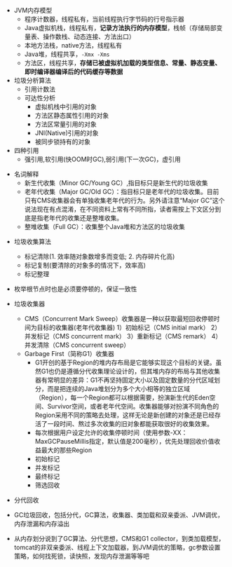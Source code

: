- JVM内存模型
    * 程序计数器，线程私有，当前线程执行字节码的行号指示器
    * Java虚拟机栈，线程私有，**记录方法执行的内存模型**，栈帧（存储局部变量表、操作数栈、动态连接、方法出口）
    * 本地方法栈，native方法，线程私有
    * Java堆，线程共享，`-Xmx -Xms`
    * 方法区，线程共享，**存储已被虚拟机加载的类型信息、常量、静态变量、即时编译器编译后的代码缓存等数据**
- 垃圾分析算法
    * 引用计数法
    * 可达性分析
        * 虚拟机栈中引用的对象
        * 方法区静态属性引用的对象
        * 方法区常量引用的对象
        * JNI(Native)引用的对象
        * 被同步锁持有的对象
- 四种引用
    * 强引用,软引用(快OOM时GC),弱引用(下一次GC)，虚引用
* 名词解释
    * 新生代收集（Minor GC/Young GC）,指目标只是新生代的垃圾收集
    * 老年代收集（Major GC/Old GC）：指目标只是老年代的垃圾收集。目前只有CMS收集器会有单独收集老年代的行为。另外请注意“Major GC”这个说法现在有点混淆，在不同资料上常有不同所指，读者需按上下文区分到底是指老年代的收集还是整堆收集。
    * 整堆收集（Full GC）：收集整个Java堆和方法区的垃圾收集
- 垃圾收集算法
    * 标记清除(1. 效率随对象数增多而变低; 2. 内存碎片化高)
    * 标记复制(要清除的对象多的情况下，效率高)
    * 标记整理
- 枚举根节点时也是必须要停顿的，保证一致性
- 垃圾收集器
    * CMS（Concurrent Mark Sweep）收集器是一种以获取最短回收停顿时间为目标的收集器(老年代收集器)
        1）初始标记（CMS initial mark）
        2）并发标记（CMS concurrent mark）
        3）重新标记（CMS remark）
        4）并发清除（CMS concurrent sweep）
    * Garbage First（简称G1）收集器
        - G1开创的基于Region的堆内存布局是它能够实现这个目标的关键。虽然G1也仍是遵循分代收集理论设计的，但其堆内存的布局与其他收集器有常明显的差异：G1不再坚持固定大小以及固定数量的分代区域划分，而是把连续的Java堆划分为多个大小相等的独立区域（Region），每一个Region都可以根据需要，扮演新生代的Eden空间、Survivor空间，或者老年代空间。收集器能够对扮演不同角色的Region采用不同的策略去处理，这样无论是新创建的对象还是已经存活了一段时间、熬过多次收集的旧对象都能获取很好的收集效果。
        - 每次根据用户设定允许的收集停顿时间（使用参数-XX：MaxGCPauseMillis指定，默认值是200毫秒），优先处理回收价值收益最大的那些Region
        * 初始标记
        * 并发标记
        * 最终标记
        * 筛选回收
- 分代回收

- GC垃圾回收，包括分代，GC算法，收集器、类加载和双亲委派、JVM调优，内存泄漏和内存溢出
- 从内存划分说到了GC算法、分代思想，CMS和G1 collector，到类加载模型，tomcat的非双亲委派、线程上下文加载器，到JVM调优的策略，gc参数设置策略，如何找死锁，读快照，发现内存泄漏等等吧